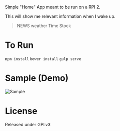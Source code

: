 Simple "Home" App meant to be run on a RPI 2.

This will show me relevant information when I wake up.

>NEWS
>weather
>Time
>Stock

To Run
======
`npm install`
`bower install`
`gulp serve`




Sample (Demo)
=============
![Sample](http://imgur.com/R9GG0mw.jpg "Sample")


License
=======

Released under GPLv3
